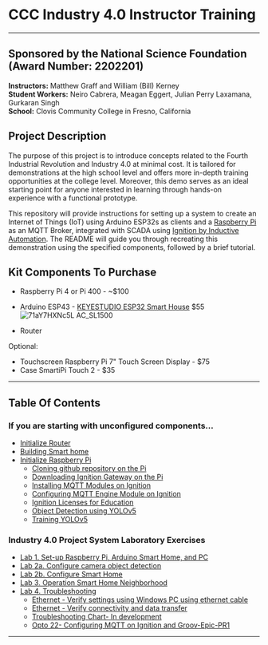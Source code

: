# CCC Industry 4.0 Instructor Training
---
## Sponsored by the National Science Foundation (Award Number: 2202201)
**Instructors:** Matthew Graff and William (Bill) Kerney  
**Student Workers:** Neiro Cabrera, Meagan Eggert, Julian Perry Laxamana, Gurkaran Singh  
**School:** Clovis Community College in Fresno, California

## Project Description
The purpose of this project is to introduce concepts related to the Fourth Industrial Revolution and Industry 4.0 at minimal cost. It is tailored for demonstrations at the high school level and offers more in-depth training opportunities at the college level. Moreover, this demo serves as an ideal starting point for anyone interested in learning through hands-on experience with a functional prototype.  

This repository will provide instructions for setting up a system to create an Internet of Things (IoT) using Arduino ESP32s as clients and a [Raspberry Pi](https://www.raspberrypi.org/) as an MQTT Broker, integrated with SCADA using [Ignition by Inductive Automation](https://inductiveautomation.com/ignition/). The README will guide you through recreating this demonstration using the specified components, followed by a brief tutorial.

## Kit Components To Purchase
- Raspberry Pi 4 or Pi 400 - ~$100
- Arduino ESP43 - [KEYESTUDIO ESP32 Smart House](https://www.amazon.com/KEYESTUDIO-Starter-Electronics-Automation-Educational/dp/B0B7637837/ref=sr_1_1_sspa?crid=1ZE22AAM5ZCFI&dib=eyJ2IjoiMSJ9.vgFEthmvUci3ETDUwhHB0pqq6w0wLS5IuMmrOcWP9JvDHMYvl0MYqL60YlBKjU_4UYNupqdrSHSAl2da7GKgd4v5IkPjGUVJ3BIN1Onn4vfMhWsbYeL8-vyXbzNeev-t9YTY3Rd5aZwWKFgFS6Fs1S1Qn1ShdWlWhreDdKwgowcQZPjAKsYaSKbGHMPOeRxkPyKsnTDC5_OJAqBf-OTRjowMIN-fNthXYoNg9roYWCY.qlCVrDIs5i3HnD3cYPmIHhClCKL7uoG3-DqhTCjooEo&dib_tag=se&keywords=KEYESTUDIO+ESP32+Smart+Home&qid=1720830231&sprefix=keyestudio+esp32+smart+home%2Caps%2C162&sr=8-1-spons&sp_csd=d2lkZ2V0TmFtZT1zcF9hdGY&psc=1) $55
  ![71aY7HXNc5L _AC_SL1500_](https://github.com/user-attachments/assets/3cebbbc6-9c92-4065-af2b-c9d46f695485)

- Router
  
Optional:
- Touchscreen Raspberry Pi 7" Touch Screen Display - $75
- Case SmartiPi Touch 2 - $35
---
## Table Of Contents

### If you are starting with unconfigured components…
- [Initialize Router]([StarterGuide/01_initializing_router.md](https://github.com/CCC-Industry4/StarterGuide/blob/main/01_initializing_router.md))  
- [Building Smart home](02_building_smart_home.md)
- [Initialize Raspberry Pi](03_initialize_raspberry_pi.md)
  -  [Cloning github repository on the Pi]()
  -  [Downloading Ignition Gateway on the Pi]()
  -  [Installing MQTT Modules on Ignition]()
  -  [Configuring MQTT Engine Module on Ignition]()
  -  [Ignition Licenses for Education]()
  -  [Object Detection using YOLOv5]()
  -  [Training YOLOv5]()
### Industry 4.0 Project System Laboratory Exercises 
- [Lab 1. Set-up Raspberry Pi, Arduino Smart Home, and PC](04_setup_raspberry_pi.md)  
- [Lab 2a. Configure camera object detection](05_configure_camera.md)
- [Lab 2b. Configure Smart Home](06_configure_smart_home.md)
- [Lab 3. Operation Smart Home Neighborhood](07_operation_smart_home_neighborhood.md)
- [Lab 4. Troubleshooting](08_troubleshooting.md)
  -  [Ethernet - Verify settings using Windows PC using ethernet cable]()  
  -  [Ethernet - Verify connectivity and data transfer]()
  -  [Troubleshooting Chart- In development]()  
  -  [Opto 22- Configuring MQTT on Ignition and Groov-Epic-PR1]()  

---
